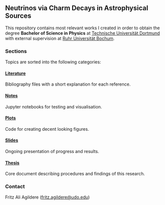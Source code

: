 ## Neutrinos via Charm Decays in Astrophysical Sources

This repository contains most relevant works I created in order to obtain the degree **Bachelor of Science in Physics** at
[Technische Universität Dortmund](https://app.physik.tu-dortmund.de/en/) with external supervision at
[Ruhr Universität Bochum](http://www.tp4.ruhr-uni-bochum.de/research-pat.php).

### Sections

Topics are sorted into the following categories:

#### [Literature](https://github.com/frtzzzzz/bachelor/tree/main/literature)

Bibliography files with a short explanation for each reference.

#### [Notes](https://github.com/frtzzzzz/bachelor/tree/main/notes)

Jupyter notebooks for testing and visualisation.

#### [Plots](https://github.com/frtzzzzz/bachelor/tree/main/plots)

Code for creating decent looking figures.

#### [Slides](https://github.com/frtzzzzz/bachelor/tree/main/slides)

Ongoing presentation of progress and results.

#### [Thesis](https://github.com/frtzzzzz/bachelor/tree/main/thesis)

Core document describing procedures and findings of this research.

### Contact

Fritz Ali Agildere ([fritz.agildere@udo.edu](mailto:fritz.agildere@udo.edu))
